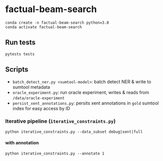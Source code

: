 # factual-beam-search
```
conda create -n factual-beam-search python=3.8
conda activate factual-beam-search
```

## Run tests
```
pytests tests
```

## Scripts
- `batch_detect_ner.py <sumtool-model>`: batch detect NER & write to sumtool metadata
- `oracle_experiment.py`: run oracle experiment, writes & reads from `/data/oracle-experiment`
- `persist_xent_annotations.py`: persits xent annotations in `gold` sumtool index for easy access by ID

### Iterative pipeline (`iterative_constraints.py`)
```
python iterative_constraints.py --data_subset debug|xent|full
```

#### with annotation
```
python iterative_constraints.py --annotate 1
```